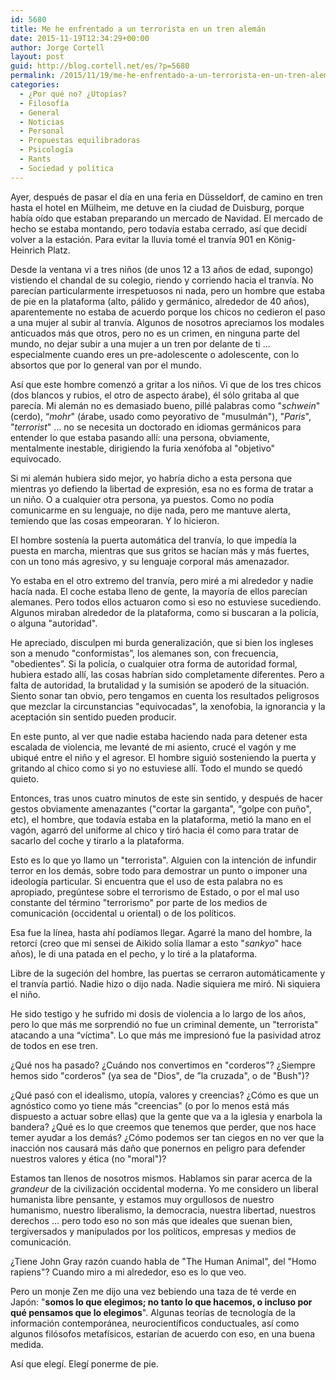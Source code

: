 ```yaml
---
id: 5680
title: Me he enfrentado a un terrorista en un tren alemán
date: 2015-11-19T12:34:29+00:00
author: Jorge Cortell
layout: post
guid: http://blog.cortell.net/es/?p=5680
permalink: /2015/11/19/me-he-enfrentado-a-un-terrorista-en-un-tren-aleman/
categories:
  - ¿Por qué no? ¿Utopías?
  - Filosofí­a
  - General
  - Noticias
  - Personal
  - Propuestas equilibradoras
  - Psicología
  - Rants
  - Sociedad y polí­tica
---
```

Ayer, después de pasar el día en una feria en Düsseldorf, de camino en tren hasta el hotel en Mülheim, me detuve en la ciudad de Duisburg, porque había oído que estaban preparando un mercado de Navidad. El mercado de hecho se estaba montando, pero todavía estaba cerrado, así que decidí volver a la estación. Para evitar la lluvia tomé el tranvía 901 en König-Heinrich Platz.

Desde la ventana vi a tres niños (de unos 12 a 13 años de edad, supongo) vistiendo el chandal de su colegio, riendo y corriendo hacia el tranvía. No parecían particularmente irrespetuosos ni nada, pero un hombre que estaba de pie en la plataforma (alto, pálido y germánico, alrededor de 40 años), aparentemente no estaba de acuerdo porque los chicos no cedieron el paso a una mujer al subir al tranvía. Algunos de nosotros apreciamos los modales anticuados más que otros, pero no es un crimen, en ninguna parte del mundo, no dejar subir a una mujer a un tren por delante de ti ... especialmente cuando eres un pre-adolescente o adolescente, con lo absortos que por lo general van por el mundo.

Así que este hombre comenzó a gritar a los niños. Vi que de los tres chicos (dos blancos y rubios, el otro de aspecto árabe), él sólo gritaba al que parecía. Mi alemán no es demasiado bueno, pillé palabras como "_schwein_" (cerdo), “_mohr_" (árabe, usado como peyorativo de "musulmán"), "_Paris_", "_terrorist_" ... no se necesita un doctorado en idiomas germánicos para entender lo que estaba pasando allí: una persona, obviamente, mentalmente inestable, dirigiendo la furia xenófoba al "objetivo" equivocado.

Si mi alemán hubiera sido mejor, yo habría dicho a esta persona que mientras yo defiendo la libertad de expresión, esa no es forma de tratar a un niño. O a cualquier otra persona, ya puestos. Como no podía comunicarme en su lenguaje, no dije nada, pero me mantuve alerta, temiendo que las cosas empeoraran. Y lo hicieron.

El hombre sostenía la puerta automática del tranvía, lo que impedía la puesta en marcha, mientras que sus gritos se hacían más y más fuertes, con un tono más agresivo, y su lenguaje corporal más amenazador.

Yo estaba en el otro extremo del tranvía, pero miré a mi alrededor y nadie hacía nada. El coche estaba lleno de gente, la mayoría de ellos parecían alemanes. Pero todos ellos actuaron como si eso no estuviese sucediendo. Algunos miraban alrededor de la plataforma, como si buscaran a la policía, o alguna "autoridad".

He apreciado, disculpen mi burda generalización, que si bien los ingleses son a menudo "conformistas”, los alemanes son, con frecuencia, "obedientes”. Si la policía, o cualquier otra forma de autoridad formal, hubiera estado allí, las cosas habrían sido completamente diferentes. Pero a falta de autoridad, la brutalidad y la sumisión se apoderó de la situación. Siento sonar tan obvio, pero tengamos en cuenta los resultados peligrosos que mezclar la circunstancias "equivocadas", la xenofobia, la ignorancia y la aceptación sin sentido pueden producir.

En este punto, al ver que nadie estaba haciendo nada para detener esta escalada de violencia, me levanté de mi asiento, crucé el vagón y me ubiqué entre el niño y el agresor. El hombre siguió sosteniendo la puerta y gritando al chico como si yo no estuviese allí. Todo el mundo se quedó quieto.

Entonces, tras unos cuatro minutos de este sin sentido, y después de hacer gestos obviamente amenazantes ("cortar la garganta", “golpe con puño", etc), el hombre, que todavía estaba en la plataforma, metió la mano en el vagón, agarró del uniforme al chico y tiró hacia él como para tratar de sacarlo del coche y tirarlo a la plataforma.

Esto es lo que yo llamo un "terrorista". Alguien con la intención de infundir terror en los demás, sobre todo para demostrar un punto o imponer una ideología particular. Si encuentra que el uso de esta palabra no es apropiado, pregúntese sobre el terrorismo de Estado, o por el mal uso constante del término "terrorismo" por parte de los medios de comunicación (occidental u oriental) o de los políticos.

Esa fue la línea, hasta ahí podíamos llegar. Agarré la mano del hombre, la retorcí (creo que mi sensei de Aikido solía llamar a esto "_sankyo_" hace años), le di una patada en el pecho, y lo tiré a la plataforma.

Libre de la sugeción del hombre, las puertas se cerraron automáticamente y el tranvía partió. Nadie hizo o dijo nada. Nadie siquiera me miró. Ni siquiera el niño.

He sido testigo y he sufrido mi dosis de violencia a lo largo de los años, pero lo que más me sorprendió no fue un criminal demente, un "terrorista" atacando a una “víctima". Lo que más me impresionó fue la pasividad atroz de todos en ese tren.
  
¿Qué nos ha pasado? ¿Cuándo nos convertimos en "corderos"? ¿Siempre hemos sido "corderos" (ya sea de "Dios", de ”la cruzada", o de "Bush")?

¿Qué pasó con el idealismo, utopía, valores y creencias? ¿Cómo es que un agnóstico como yo tiene más "creencias" (o por lo menos está más dispuesto a actuar sobre ellas) que la gente que va a la iglesia y enarbola la bandera? ¿Qué es lo que creemos que tenemos que perder, que nos hace temer ayudar a los demás? ¿Cómo podemos ser tan ciegos en no ver que la inacción nos causará más daño que ponernos en peligro para defender nuestros valores y ética (no "moral")?

Estamos tan llenos de nosotros mismos. Hablamos sin parar acerca de la _grandeur_ de la civilización occidental moderna. Yo me considero un liberal humanista libre pensante, y estamos muy orgullosos de nuestro humanismo, nuestro liberalismo, la democracia, nuestra libertad, nuestros derechos ... pero todo eso no son más que ideales que suenan bien, tergiversados y manipulados por los políticos, empresas y medios de comunicación.

¿Tiene John Gray razón cuando habla de "The Human Animal", del "Homo rapiens"? Cuando miro a mi alrededor, eso es lo que veo.

Pero un monje Zen me dijo una vez bebiendo una taza de té verde en Japón: "**somos lo que elegimos; no tanto lo que hacemos, o incluso por qué pensamos que lo elegimos**". Algunas teorías de tecnología de la información contemporánea, neurocientíficos conductuales, así como algunos filósofos metafísicos, estarían de acuerdo con eso, en una buena medida.

Así que elegí. Elegí ponerme de pie.